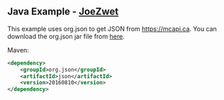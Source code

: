 ## Java Example - [JoeZwet](https://github.com/JoeZwet)
This example uses org.json to get JSON from <https://mcapi.ca>.
You can download the org.json jar file from [here](http://central.maven.org/maven2/org/json/json/20160810/json-20160810.jar).

Maven:
```xml
<dependency>
    <groupId>org.json</groupId>
    <artifactId>json</artifactId>
    <version>20160810</version>
</dependency>
```
